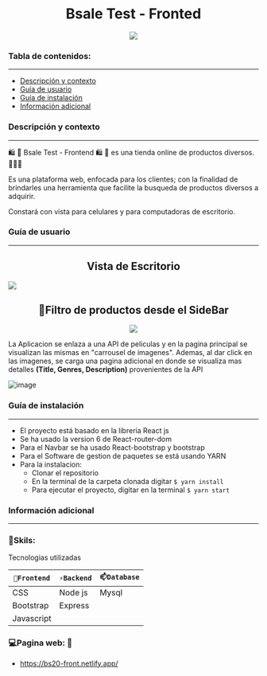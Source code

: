 
<h1 align="center">Bsale Test - Fronted</h1>
<p align="center"><img src="https://user-images.githubusercontent.com/81504385/164132662-2585fbaf-691a-40ef-b31f-8d9d23b96ce8.png"/></p> 

### Tabla de contenidos:
---

- [Descripción y contexto](#descripción-y-contexto)
- [Guía de usuario](#guía-de-usuario)
- [Guía de instalación](#guía-de-instalación)
- [Información adicional](#información-adicional)


### Descripción y contexto
---

🛍 🛒 Bsale Test - Frontend 🛍 🛒 es una tienda online de productos diversos. 🛒🛒🛒

Es una plataforma web, enfocada para los clientes; con la finalidad de brindarles una herramienta que facilite la busqueda de productos diversos a adquirir.

Constará con vista para celulares y para computadoras de escritorio.


### Guía de usuario
---

<h2 align="center">Vista de Escritorio</h2>
<img src="https://user-images.githubusercontent.com/81504385/164132662-2585fbaf-691a-40ef-b31f-8d9d23b96ce8.png"/>

<h2 align="center">📌Filtro de productos desde el SideBar</h2>
<p align="center"><img src="https://user-images.githubusercontent.com/81504385/164144563-aa73bebd-3200-4f4a-837f-e895eafbb4b6.gif"/></p> 


La Aplicacion se enlaza a una API de peliculas y en la pagina principal se visualizan las mismas en "carrousel de imagenes". 
Ademas, al dar click en las imagenes, se carga una pagina adicional en donde se visualiza mas detalles **(Title, Genres, Description)** provenientes de la API

![image](https://user-images.githubusercontent.com/81504385/153693896-d6f0d70a-9924-436c-be6f-58ab2568d5f7.png)

 	
### Guía de instalación
---
* El proyecto está basado en la libreria React js
 * Se ha usado la version 6 de React-router-dom
 * Para el Navbar se ha usado React-bootstrap y bootstrap
* Para el Software de gestion de paquetes se está usando YARN
* Para la instalacion:
  * Clonar el repositorio
  * En la terminal de la carpeta clonada digitar `$ yarn install`
  * Para ejecutar el proyecto, digitar en la terminal `$ yarn start`


### Información adicional
---
### 🔭Skils:
Tecnologias utilizadas

| `🔭Frontend` | `⚡Backend` | `📫Database` |
| ------ | ------ | ------ | 
| CSS | Node js | Mysql |
| Bootstrap | Express |  |
| Javascript |  |  |


### 💻Pagina web: 📱
<ul>
<li> <a href="https://bs20-front.netlify.app/" target="_blank">https://bs20-front.netlify.app/</a> </li>
</ul>
